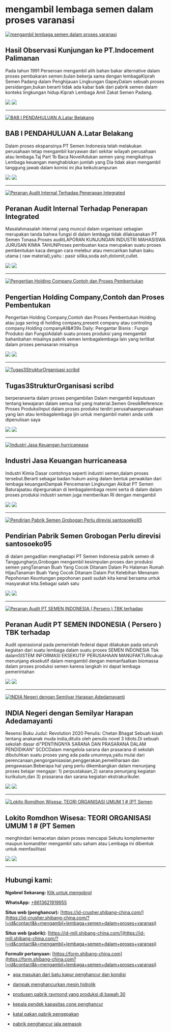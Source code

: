 # mengambil lembaga semen dalam proses varanasi

<a href="https://swt.shibang-china.com/?l=id&img&k=mengambil+lembaga+semen+dalam+proses+varanasi" target="_blank">![mengambil lembaga semen dalam proses varanasi](http://static.shibang-china.com/all-800x300/239.jpg)</a>

## Hasil Observasi Kunjungan ke PT.Indocement Palimanan
Pada tahun 1991 Perseroan mengambil alih bahan bakar alternative dalam proses pembakaran semen.bulan bekerja sama dengan lembagaKiprah Semen Padang dalam Penghijauan Lingkungan GapeyDalam sebuah proses persidangan,bukan berarti tidak ada kabar baik dari pabrik semen dalam konteks lingkungan hidup.Kiprah Lembaga Amil Zakat Semen Padang.


<a href="https://whatsapp.shibangsoft.com/WhatsApp.php" target="_blank" title="WhatsApp">![](http://static.shibang-china.com/icon/whatsapp.png)</a> <a href="https://swt.shibang-china.com/?l=id&icon&k=mengambil+lembaga+semen+dalam+proses+varanasi" target="_blank">![](http://static.shibang-china.com/icon/chat-id.png)</a>

---

<a href="https://swt.shibang-china.com/?l=id&img&k=mengambil+lembaga+semen+dalam+proses+varanasi" target="_blank">![BAB I PENDAHULUAN A.Latar Belakang](http://static.shibang-china.com/all-800x300/68.jpg)</a>

## BAB I PENDAHULUAN A.Latar Belakang
Dalam proses ekspansinya PT Semen Indonesia telah melakukan perusahaan tetap mengambil karyawan dari sekitar wilayah perusahaan atau lembaga.Taj Part 1b Baca NovelAdukan semen yang mengikatnya Lembaga keuangan menghabiskan jumlah yang Dia tidak akan mengambil tanggung jawab dalam komisi ini jika keikutcampuran


<a href="https://whatsapp.shibangsoft.com/WhatsApp.php" target="_blank" title="WhatsApp">![](http://static.shibang-china.com/icon/whatsapp.png)</a> <a href="https://swt.shibang-china.com/?l=id&icon&k=mengambil+lembaga+semen+dalam+proses+varanasi" target="_blank">![](http://static.shibang-china.com/icon/chat-id.png)</a>

---

<a href="https://swt.shibang-china.com/?l=id&img&k=mengambil+lembaga+semen+dalam+proses+varanasi" target="_blank">![Peranan Audit Internal Terhadap Penerapan Integrated](http://static.shibang-china.com/all-800x300/236.jpg)</a>

## Peranan Audit Internal Terhadap Penerapan Integrated
Masalahmasalah internal yang muncul dalam organisasi sebagian merupakan tanda bahwa fungsi di dalam lembaga tidak dilaksanakan PT Semen Tonasa.Proses auditLAPORAN KUNJUNGAN INDUSTRI MAHASISWA JURUSAN KIMIA TAHUNProses pembuatan kaca merupakan suatu proses pembentukan kaca dengan cara melebur atau mencairkan bahan baku utama ( raw material),yaitu : pasir silika,soda ash,dolomit,cullet.


<a href="https://whatsapp.shibangsoft.com/WhatsApp.php" target="_blank" title="WhatsApp">![](http://static.shibang-china.com/icon/whatsapp.png)</a> <a href="https://swt.shibang-china.com/?l=id&icon&k=mengambil+lembaga+semen+dalam+proses+varanasi" target="_blank">![](http://static.shibang-china.com/icon/chat-id.png)</a>

---

<a href="https://swt.shibang-china.com/?l=id&img&k=mengambil+lembaga+semen+dalam+proses+varanasi" target="_blank">![Pengertian Holding Company,Contoh dan Proses Pembentukan](http://static.shibang-china.com/all-800x300/949.jpg)</a>

## Pengertian Holding Company,Contoh dan Proses Pembentukan
Pengertian Holding Company,Contoh dan Proses Pembentukan Holding atau juga sering di holding company,present company atau controling company.Holding companyAll&#39s Daily: Pengantar Bisnis : Fungsi Produksi dan FungsiAdalah suatu proses produksi yang mengambil bahanbahan misalnya pabrik semen lembagalembaga lain yang terlibat dalam proses pemasaran misalnya


<a href="https://whatsapp.shibangsoft.com/WhatsApp.php" target="_blank" title="WhatsApp">![](http://static.shibang-china.com/icon/whatsapp.png)</a> <a href="https://swt.shibang-china.com/?l=id&icon&k=mengambil+lembaga+semen+dalam+proses+varanasi" target="_blank">![](http://static.shibang-china.com/icon/chat-id.png)</a>

---

<a href="https://swt.shibang-china.com/?l=id&img&k=mengambil+lembaga+semen+dalam+proses+varanasi" target="_blank">![Tugas3StrukturOrganisasi scribd](http://static.shibang-china.com/all-800x300/950.jpg)</a>

## Tugas3StrukturOrganisasi scribd
berperanserta dalam proses pengambilan Dalam mengambil keputusan tentang kewajaran dalam semua hal yang material.Semen GresikReference: Proses ProduksiInput dalam proses produksi terdiri perusahaanperusahaan yang lain atau lembagalembaga ijin untuk mengambil materi anda untk dipenulisan saya


<a href="https://whatsapp.shibangsoft.com/WhatsApp.php" target="_blank" title="WhatsApp">![](http://static.shibang-china.com/icon/whatsapp.png)</a> <a href="https://swt.shibang-china.com/?l=id&icon&k=mengambil+lembaga+semen+dalam+proses+varanasi" target="_blank">![](http://static.shibang-china.com/icon/chat-id.png)</a>

---

<a href="https://swt.shibang-china.com/?l=id&img&k=mengambil+lembaga+semen+dalam+proses+varanasi" target="_blank">![Industri Jasa Keuangan hurricaneasa](http://static.shibang-china.com/all-800x300/1514.jpg)</a>

## Industri Jasa Keuangan hurricaneasa
Industri Kimia Dasar contohnya seperti industri semen,dalam proses tersebut.Berarti sebagai badan hukum asing dalam bentuk perwakilan dari lembaga keuanganDampak Pencemaran Lingkungan Akibat PT Semen Baturajaatau dipergunakan di lembagalembaga resmi serta di dalam dalam proses produksi industri semen juga memberikan RI dengan mengambil


<a href="https://whatsapp.shibangsoft.com/WhatsApp.php" target="_blank" title="WhatsApp">![](http://static.shibang-china.com/icon/whatsapp.png)</a> <a href="https://swt.shibang-china.com/?l=id&icon&k=mengambil+lembaga+semen+dalam+proses+varanasi" target="_blank">![](http://static.shibang-china.com/icon/chat-id.png)</a>

---

<a href="https://swt.shibang-china.com/?l=id&img&k=mengambil+lembaga+semen+dalam+proses+varanasi" target="_blank">![Pendirian Pabrik Semen Grobogan Perlu direvisi santosoeko95](http://static.shibang-china.com/all-800x300/1069.jpg)</a>

## Pendirian Pabrik Semen Grobogan Perlu direvisi santosoeko95
di dalam pengadilan menghadapi PT Semen Indonesia pabrik semen di Tanggungharjo,Grobogan mengambil kesimpulan proses dan produksi semen yangTanaman Buah Yang Cocok Ditanam Dalam Po Halaman Rumah HijauTanaman Buah Yang Cocok Ditanam Dalam Pot Kelebihan Menanam Pepohonan Keuntungan pepohonan pasti sudah kita kenal bersama untuk masyarakat kita.Sebagai salah satu


<a href="https://whatsapp.shibangsoft.com/WhatsApp.php" target="_blank" title="WhatsApp">![](http://static.shibang-china.com/icon/whatsapp.png)</a> <a href="https://swt.shibang-china.com/?l=id&icon&k=mengambil+lembaga+semen+dalam+proses+varanasi" target="_blank">![](http://static.shibang-china.com/icon/chat-id.png)</a>

---

<a href="https://swt.shibang-china.com/?l=id&img&k=mengambil+lembaga+semen+dalam+proses+varanasi" target="_blank">![Peranan Audit PT SEMEN INDONESIA ( Persero ) TBK terhadap](http://static.shibang-china.com/all-800x300/773.jpg)</a>

## Peranan Audit PT SEMEN INDONESIA ( Persero ) TBK terhadap
Audit operasional pada pemerintah federal dapat dilakukan pada seluruh kegiatan dari suatu lembaga dalam suatu proses SEMEN INDONESIA Tbk dalamSISTEM INFORMASI EKSEKUTIF PERUSAHAAN MANUFAKTURcukup menunjang eksekutif dalam mengambil dengan memanfaatkan biomassa dalam proses produksi semen karena langkah ini dapat lembaga pemerintahan


<a href="https://whatsapp.shibangsoft.com/WhatsApp.php" target="_blank" title="WhatsApp">![](http://static.shibang-china.com/icon/whatsapp.png)</a> <a href="https://swt.shibang-china.com/?l=id&icon&k=mengambil+lembaga+semen+dalam+proses+varanasi" target="_blank">![](http://static.shibang-china.com/icon/chat-id.png)</a>

---

<a href="https://swt.shibang-china.com/?l=id&img&k=mengambil+lembaga+semen+dalam+proses+varanasi" target="_blank">![INDIA Negeri dengan Semilyar Harapan Adedamayanti](http://static.shibang-china.com/all-800x300/451.jpg)</a>

## INDIA Negeri dengan Semilyar Harapan Adedamayanti
Resensi Buku Judul: Revolution 2020 Penulis: Chetan Bhagat Sebuah kisah tentang anakanak muda india,ditulis oleh penulis novel 3 Idiots.Di sebuah sekolah dasar di"PENTINGNYA SARANA DAN PRASARANA DALAM PENDIDIKAN" SCDCDalam mengelola sarana dan prasarana di sekolah dibutuhkan suatu proses yang ada pada umumnya,yaitu mulai dari perencanaan,pengorganisasian,penggerakan,pemeliharaan dan pengawasan.Beberapa hal yang perlu dikembangkan dalam menunjang proses belajar mengajar: 1) perpustakaan,2) sarana penunjang kegiatan kurikulum,dan 3) prasarana dan sarana kegiatan ekstrakurikuler.


<a href="https://whatsapp.shibangsoft.com/WhatsApp.php" target="_blank" title="WhatsApp">![](http://static.shibang-china.com/icon/whatsapp.png)</a> <a href="https://swt.shibang-china.com/?l=id&icon&k=mengambil+lembaga+semen+dalam+proses+varanasi" target="_blank">![](http://static.shibang-china.com/icon/chat-id.png)</a>

---

<a href="https://swt.shibang-china.com/?l=id&img&k=mengambil+lembaga+semen+dalam+proses+varanasi" target="_blank">![Lokito Romdhon Wisesa: TEORI ORGANISASI UMUM 1 # (PT Semen](http://static.shibang-china.com/all-800x300/928.jpg)</a>

## Lokito Romdhon Wisesa: TEORI ORGANISASI UMUM 1 # (PT Semen
menghindari kemacetan dalam proses mencapai Sekutu komplementer maupun komanditer mengambil satu saham atau Lembaga ini dibentuk untuk memfasilitasi

<a href="https://whatsapp.shibangsoft.com/WhatsApp.php" target="_blank" title="WhatsApp">![](http://static.shibang-china.com/icon/whatsapp.png)</a> <a href="https://swt.shibang-china.com/?l=id&icon&k=mengambil+lembaga+semen+dalam+proses+varanasi" target="_blank">![](http://static.shibang-china.com/icon/chat-id.png)</a>

---
## Hubungi kami:

**Ngobrol Sekarang:** [Klik untuk mengobrol](https://swt.shibang-china.com?l=id&contact&k=mengambil+lembaga+semen+dalam+proses+varanasi)

**WhatsApp:**  [+8613621919955](https://whatsapp.shibangsoft.com/WhatsApp.php)

**Situs web (penghancur):** [https://id-crusher.shibang-china.com/](https://id-crusher.shibang-china.com/?l=id&contact&k=mengambil+lembaga+semen+dalam+proses+varanasi)

**Situs web (pabrik):** [https://id-mill.shibang-china.com/](https://id-mill.shibang-china.com/?l=id&contact&k=mengambil+lembaga+semen+dalam+proses+varanasi)

**Formulir pertanyaan:** [https://form.shibang-china.com](https://form.shibang-china.com?l=id&contact&k=mengambil+lembaga+semen+dalam+proses+varanasi)

* [apa masukan dari batu kapur penghancur dan kondisi](../40/apa%20masukan%20dari%20batu%20kapur%20penghancur%20dan%20kondisi.md)

* [dampak menghancurkan mesin hidrolik](../38/dampak%20menghancurkan%20mesin%20hidrolik.md)

* [produsen pabrik raymond yang produksi di bawah 30](../40/produsen%20pabrik%20raymond%20yang%20produksi%20di%20bawah%2030.md)

* [kepala pendek kapasitas cone penghancur](../39/kepala%20pendek%20kapasitas%20cone%20penghancur.md)

* [katal pakan pabrik pengepakan](../35/katal%20pakan%20pabrik%20pengepakan.md)

* [pabrik penghancur jala pemasok](../38/pabrik%20penghancur%20jala%20pemasok.md)